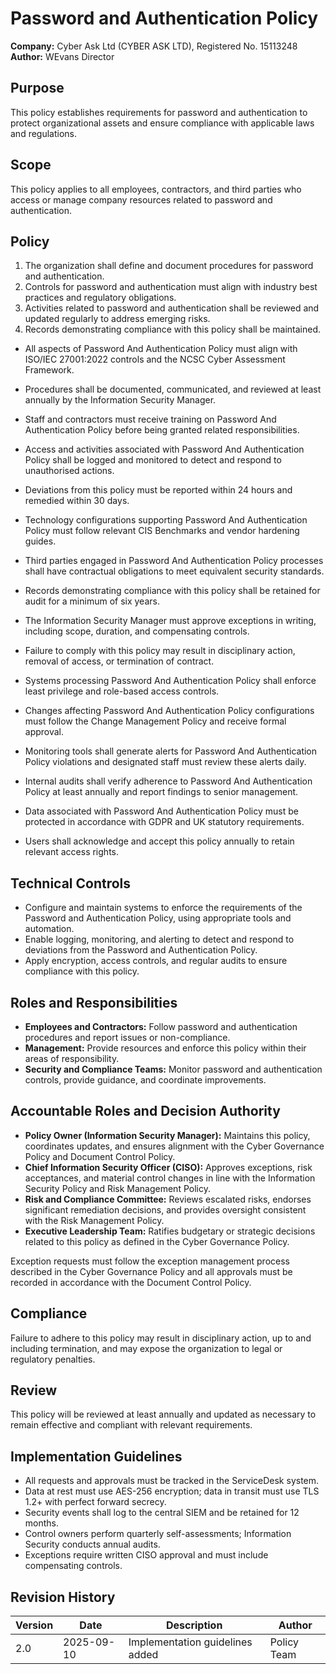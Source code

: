 # Password and Authentication Policy

**Company:** Cyber Ask Ltd (CYBER ASK LTD), Registered No. 15113248  
**Author:** WEvans Director

## Purpose

This policy establishes requirements for password and authentication to protect organizational assets and ensure compliance with applicable laws and regulations.

## Scope

This policy applies to all employees, contractors, and third parties who access or manage company resources related to password and authentication.

## Policy
1. The organization shall define and document procedures for password and authentication.
2. Controls for password and authentication must align with industry best practices and regulatory obligations.
3. Activities related to password and authentication shall be reviewed and updated regularly to address emerging risks.
4. Records demonstrating compliance with this policy shall be maintained.

- All aspects of Password And Authentication Policy must align with ISO/IEC 27001:2022 controls and the NCSC Cyber Assessment Framework.
- Procedures shall be documented, communicated, and reviewed at least annually by the Information Security Manager.
- Staff and contractors must receive training on Password And Authentication Policy before being granted related responsibilities.
- Access and activities associated with Password And Authentication Policy shall be logged and monitored to detect and respond to unauthorised actions.
- Deviations from this policy must be reported within 24 hours and remedied within 30 days.
- Technology configurations supporting Password And Authentication Policy must follow relevant CIS Benchmarks and vendor hardening guides.
- Third parties engaged in Password And Authentication Policy processes shall have contractual obligations to meet equivalent security standards.
- Records demonstrating compliance with this policy shall be retained for audit for a minimum of six years.
- The Information Security Manager must approve exceptions in writing, including scope, duration, and compensating controls.
- Failure to comply with this policy may result in disciplinary action, removal of access, or termination of contract.

- Systems processing Password And Authentication Policy shall enforce least privilege and role-based access controls.
- Changes affecting Password And Authentication Policy configurations must follow the Change Management Policy and receive formal approval.
- Monitoring tools shall generate alerts for Password And Authentication Policy violations and designated staff must review these alerts daily.
- Internal audits shall verify adherence to Password And Authentication Policy at least annually and report findings to senior management.
- Data associated with Password And Authentication Policy must be protected in accordance with GDPR and UK statutory requirements.
- Users shall acknowledge and accept this policy annually to retain relevant access rights.

## Technical Controls

- Configure and maintain systems to enforce the requirements of the Password and Authentication Policy, using appropriate tools and automation.
- Enable logging, monitoring, and alerting to detect and respond to deviations from the Password and Authentication Policy.
- Apply encryption, access controls, and regular audits to ensure compliance with this policy.

## Roles and Responsibilities

- **Employees and Contractors:** Follow password and authentication procedures and report issues or non-compliance.
- **Management:** Provide resources and enforce this policy within their areas of responsibility.
- **Security and Compliance Teams:** Monitor password and authentication controls, provide guidance, and coordinate improvements.

## Accountable Roles and Decision Authority

- **Policy Owner (Information Security Manager):** Maintains this policy, coordinates updates, and ensures alignment with the Cyber Governance Policy and Document Control Policy.
- **Chief Information Security Officer (CISO):** Approves exceptions, risk acceptances, and material control changes in line with the Information Security Policy and Risk Management Policy.
- **Risk and Compliance Committee:** Reviews escalated risks, endorses significant remediation decisions, and provides oversight consistent with the Risk Management Policy.
- **Executive Leadership Team:** Ratifies budgetary or strategic decisions related to this policy as defined in the Cyber Governance Policy.

Exception requests must follow the exception management process described in the Cyber Governance Policy and all approvals must be recorded in accordance with the Document Control Policy.

## Compliance

Failure to adhere to this policy may result in disciplinary action, up to and including termination, and may expose the organization to legal or regulatory penalties.

## Review

This policy will be reviewed at least annually and updated as necessary to remain effective and compliant with relevant requirements.

## Implementation Guidelines
- All requests and approvals must be tracked in the ServiceDesk system.
- Data at rest must use AES-256 encryption; data in transit must use TLS 1.2+ with perfect forward secrecy.
- Security events shall log to the central SIEM and be retained for 12 months.
- Control owners perform quarterly self-assessments; Information Security conducts annual audits.
- Exceptions require written CISO approval and must include compensating controls.

## Revision History

| Version | Date | Description | Author |
| ------- | ---------- | ----------------------- | ------ |
| 2.0     | 2025-09-10 | Implementation guidelines added | Policy Team |
